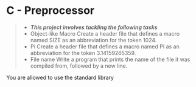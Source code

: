 # **C - Preprocessor**
> * ***This project involves tackling the following tasks***
> *  Object-like Macro
Create a header file that defines a macro named SIZE as an abbreviation for the token 1024.
> *  Pi
Create a header file that defines a macro named PI as an abbreviation for the token 3.14159265359.
> *  File name
Write a program that prints the name of the file it was compiled from, followed by a new line.

You are allowed to use the standard library
